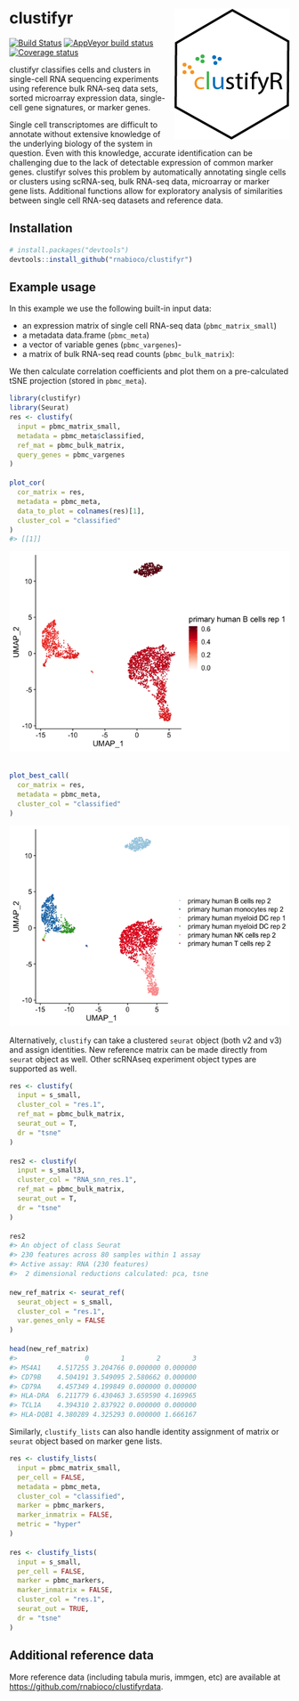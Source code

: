 
# clustifyr <img src="man/figures/logo.png" align="right">

[![Build
Status](https://travis-ci.org/rnabioco/clustifyr.svg?branch=master)](https://travis-ci.org/rnabioco/clustifyr)
[![AppVeyor build
status](https://ci.appveyor.com/api/projects/status/github/rnabioco/clustifyr?branch=master&svg=true)](https://ci.appveyor.com/project/rnabioco/clustifyr)
[![Coverage
status](https://codecov.io/gh/rnabioco/clustifyr/branch/master/graph/badge.svg)](https://codecov.io/github/rnabioco/clustifyr?branch=master)

clustifyr classifies cells and clusters in single-cell RNA sequencing
experiments using reference bulk RNA-seq data sets, sorted microarray
expression data, single-cell gene signatures, or marker genes.

Single cell transcriptomes are difficult to annotate without extensive
knowledge of the underlying biology of the system in question. Even with
this knowledge, accurate identification can be challenging due to the
lack of detectable expression of common marker genes. clustifyr solves
this problem by automatically annotating single cells or clusters using
scRNA-seq, bulk RNA-seq data, microarray or marker gene lists.
Additional functions allow for exploratory analysis of similarities
between single cell RNA-seq datasets and reference data.

## Installation

``` r
# install.packages("devtools")
devtools::install_github("rnabioco/clustifyr")
```

## Example usage

In this example we use the following built-in input data:

  - an expression matrix of single cell RNA-seq data
    (`pbmc_matrix_small`)
  - a metadata data.frame (`pbmc_meta`)
  - a vector of variable genes (`pbmc_vargenes`)-
  - a matrix of bulk RNA-seq read counts (`pbmc_bulk_matrix`):

We then calculate correlation coefficients and plot them on a
pre-calculated tSNE projection (stored in `pbmc_meta`).

``` r
library(clustifyr)
library(Seurat)
res <- clustify(
  input = pbmc_matrix_small,
  metadata = pbmc_meta$classified,
  ref_mat = pbmc_bulk_matrix,
  query_genes = pbmc_vargenes
)

plot_cor(
  cor_matrix = res,
  metadata = pbmc_meta,
  data_to_plot = colnames(res)[1],
  cluster_col = "classified"
)
#> [[1]]
```

![](man/figures/readme_example-1.png)<!-- -->

``` r

plot_best_call(
  cor_matrix = res, 
  metadata = pbmc_meta, 
  cluster_col = "classified"
)
```

![](man/figures/readme_example-2.png)<!-- -->

Alternatively, `clustify` can take a clustered `seurat` object (both v2
and v3) and assign identities. New reference matrix can be made directly
from `seurat` object as well. Other scRNAseq experiment object types are
supported as well.

``` r
res <- clustify(
  input = s_small,
  cluster_col = "res.1",
  ref_mat = pbmc_bulk_matrix,
  seurat_out = T,
  dr = "tsne"
)

res2 <- clustify(
  input = s_small3,
  cluster_col = "RNA_snn_res.1",
  ref_mat = pbmc_bulk_matrix,
  seurat_out = T,
  dr = "tsne"
)

res2
#> An object of class Seurat 
#> 230 features across 80 samples within 1 assay 
#> Active assay: RNA (230 features)
#>  2 dimensional reductions calculated: pca, tsne

new_ref_matrix <- seurat_ref(
  seurat_object = s_small,
  cluster_col = "res.1",
  var.genes_only = FALSE
)

head(new_ref_matrix)
#>                 0        1        2        3
#> MS4A1    4.517255 3.204766 0.000000 0.000000
#> CD79B    4.504191 3.549095 2.580662 0.000000
#> CD79A    4.457349 4.199849 0.000000 0.000000
#> HLA-DRA  6.211779 6.430463 3.659590 4.169965
#> TCL1A    4.394310 2.837922 0.000000 0.000000
#> HLA-DQB1 4.380289 4.325293 0.000000 1.666167
```

Similarly, `clustify_lists` can also handle identity assignment of
matrix or `seurat` object based on marker gene lists.

``` r
res <- clustify_lists(
  input = pbmc_matrix_small,
  per_cell = FALSE,
  metadata = pbmc_meta,
  cluster_col = "classified",
  marker = pbmc_markers,
  marker_inmatrix = FALSE,
  metric = "hyper"
)

res <- clustify_lists(
  input = s_small,
  per_cell = FALSE,
  marker = pbmc_markers,
  marker_inmatrix = FALSE,
  cluster_col = "res.1",
  seurat_out = TRUE,
  dr = "tsne"
)
```

## Additional reference data

More reference data (including tabula muris, immgen, etc) are available
at <https://github.com/rnabioco/clustifyrdata>.
